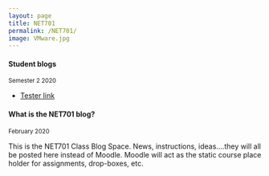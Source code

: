 ```yaml
---
layout: page
title: NET701
permalink: /NET701/
image: VMware.jpg
---
```


#### Student blogs
<small> Semester 2 2020</small>

* [Tester link](https://nmitresearchmethods.wordpress.com/)

#### What is the NET701 blog? 
<small>February 2020</small>

This is the NET701 Class Blog Space. News, instructions, ideas....they will all be posted here instead of Moodle. Moodle will act as the static course place holder for assignments, drop-boxes, etc.